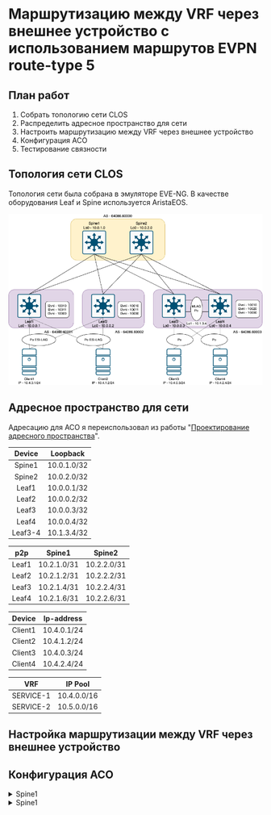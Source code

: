 # Маршрутизацию между VRF через внешнее устройство с использованием маршрутов EVPN route-type 5
## План работ
1. Собрать топологию сети CLOS
2. Распределить адресное пространство для cети
3. Настроить маршрутизацию между VRF через внешнее устройство
5. Конфигурация АСО
6. Тестирование связности
## Топология сети CLOS
Топология сети была собрана в эмуляторе EVE-NG. В качестве оборудования Leaf и Spine используется AristaEOS.

![alt-текст](https://github.com/Vorobey1/otus-dc-network-design/blob/main/lab7/screenshots/Topology.PNG)
## Адресное пространство для сети
Адресацию для АСО я переиспользовал из работы "[Проектирование адресного пространства](https://github.com/Vorobey1/otus-dc-network-design/edit/main/lab1/README.md)".

|Device |Loopback    |
|:-----:|:----------:|
|Spine1 |10.0.1.0/32 |
|Spine2 |10.0.2.0/32 |
|Leaf1  |10.0.0.1/32 |
|Leaf2  |10.0.0.2/32 |
|Leaf3  |10.0.0.3/32 |
|Leaf4  |10.0.0.4/32 |
|Leaf3-4|10.1.3.4/32 |

|p2p         |Spine1      |Spine2      |
|:----------:|:----------:|:----------:|
|Leaf1       |10.2.1.0/31 |10.2.2.0/31 |
|Leaf2       |10.2.1.2/31 |10.2.2.2/31 |
|Leaf3       |10.2.1.4/31 |10.2.2.4/31 |
|Leaf4       |10.2.1.6/31 |10.2.2.6/31 |

|Device  |Ip-address  |
|:------:|:----------:|
|Client1 |10.4.0.1/24 |
|Client2 |10.4.1.2/24 |
|Client3 |10.4.0.3/24 |
|Client4 |10.4.2.4/24 |

|VRF         |IP Pool     |
|:----------:|:----------:|
|SERVICE-1   |10.4.0.0/16 |
|SERVICE-2   |10.5.0.0/16 |

## Настройка маршрутизации между VRF через внешнее устройство
## Конфигурация АСО
<details> 

<summary>Spine1</summary>

```
!
service routing protocols model multi-agent
!
hostname Spine1
!
interface Ethernet1
   no switchport
   ip address 10.2.1.1/31
!
interface Ethernet2
   no switchport
   ip address 10.2.1.3/31
!
interface Ethernet3
   no switchport
   ip address 10.2.1.5/31
!
interface Ethernet4
   no switchport
   ip address 10.2.1.7/31
!
interface Loopback0
   ip address 10.0.1.0/32
!
ip routing
!
peer-filter LEAF_RANGE_ASN
   10 match as-range 4200000097-4200000100 result accept
!
router bgp 64086.60000
   bgp asn notation asdot
   router-id 10.0.1.0
   timers bgp 3 9
   maximum-paths 3
   bgp listen range 10.2.1.0/24 peer-group LEAF peer-filter LEAF_RANGE_ASN
   neighbor LEAF peer group
   neighbor LEAF bfd
   neighbor LEAF password 7 SBL80tRxYfD5nL5xXyMQwQ==
   neighbor LEAF send-community extended
   !
   address-family evpn
      neighbor LEAF activate
   !
   address-family ipv4
      neighbor LEAF activate
      network 10.0.1.0/32
   !
   address-family ipv6
      network fd00::100/128
!
end
```

</details>

<details> 
<summary>Spine1</summary>
   
```
!
service routing protocols model multi-agent
!
hostname Spine2
!
interface Ethernet1
   no switchport
   ip address 10.2.2.1/31
!
interface Ethernet2
   no switchport
   ip address 10.2.2.3/31
!
interface Ethernet3
   no switchport
   ip address 10.2.2.5/31
!
interface Ethernet4
   no switchport
   ip address 10.2.2.7/31
!
interface Loopback0
   ip address 10.0.2.0/32
!
ip routing
!
peer-filter LEAF_RANGE_ASN
   10 match as-range 4200000097-4200000100 result accept
!
router bgp 64086.60000
   bgp asn notation asdot
   router-id 10.0.2.0
   timers bgp 3 9
   maximum-paths 3
   bgp listen range 10.2.2.0/24 peer-group LEAF peer-filter LEAF_RANGE_ASN
   neighbor LEAF peer group
   neighbor LEAF bfd
   neighbor LEAF password 7 SBL80tRxYfD5nL5xXyMQwQ==
   neighbor LEAF send-community extended
   !
   address-family evpn
      neighbor LEAF activate
   !
   address-family ipv4
      neighbor LEAF activate
      network 10.0.2.0/32
!
end
```
</details>
